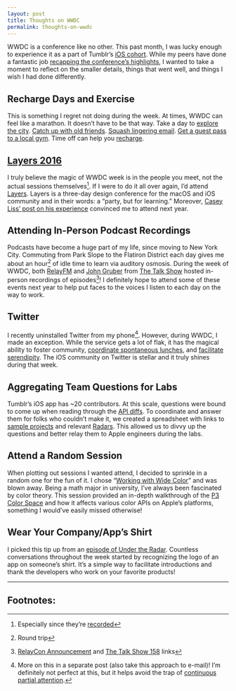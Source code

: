 ```yaml
---
layout: post
title: Thoughts on WWDC
permalink: thoughts-on-wwdc
---
```


WWDC is a conference like no other. This past month, I was lucky enough to experience it as a part of Tumblr’s [iOS cohort](https://cocoa.tumblr.com/post/146758581738/wwdc-2016-has-come-and-passed-but-we-wanted-to). While my peers have done a fantastic job [recapping the conference’s highlights](https://swiftnews.curated.co/issues/91#start), I wanted to take a moment to reflect on the smaller details, things that went well, and things I wish I had done differently.

## Recharge Days and Exercise

This is something I regret not doing during the week. At times, WWDC can feel like a marathon. It doesn’t have to be that way. Take a day to [explore the city](https://www.instagram.com/p/BG5jDpLNaw_). [Catch up with old friends](https://www.instagram.com/p/BGyVICpta3I). [Squash lingering email](https://twitter.com/mb/status/743516855076171776). [Get a guest pass to a local gym](https://twitter.com/wahoo/status/741405799344267265). Time off can help you [recharge](https://twitter.com/Sommer/status/741899695492976641).

## [Layers 2016](https://bringyourlayers.com)

I truly believe the magic of WWDC week is in the people you meet, not the actual sessions themselves[^1]. If I were to do it all over again, I’d attend [Layers](https://bringyourlayers.com). Layers is a three-day design conference for the macOS and iOS community and in their words: a “party, but for learning.” Moreover, [Casey Liss’ post on his experience](https://www.caseyliss.com/2016/6/17/layers-2016) convinced me to attend next year.

## Attending In-Person Podcast Recordings

Podcasts have become a huge part of my life, since moving to New York City. Commuting from Park Slope to the Flatiron District each day gives me about an hour[^2] of idle time to learn via auditory osmosis. During the week of WWDC, both [RelayFM](https://www.relay.fm) and [John Gruber](https://twitter.com/gruber) from [The Talk Show](https://overcast.fm/itunes528458508/the-talk-show-with-john-gruber) hosted in-person recordings of episodes[^3]! I definitely hope to attend some of these events next year to help put faces to the voices I listen to each day on the way to work.

## Twitter

I recently uninstalled Twitter from my phone[^4]. However, during WWDC, I made an exception. While the service gets a lot of flak, it has the magical ability to foster community, [coordinate spontaneous lunches](https://twitter.com/ayanonagon/status/743827770401165313), and [facilitate serendipity](https://twitter.com/joshavant/status/743178026259615745). The iOS community on Twitter is stellar and it truly shines during that week.

## Aggregating Team Questions for Labs

Tumblr’s iOS app has ~20 contributors. At this scale, questions were bound to come up when reading through the [API diffs](https://developer.apple.com/library/prerelease/content/releasenotes/General/iOS10APIDiffs/). To coordinate and answer them for folks who couldn’t make it, we created a spreadsheet with links to [sample projects](https://github.com/paulrehkugler/OptionalityChanges) and relevant [Radars](https://openradar.appspot.com/page/1). This allowed us to divvy up the questions and better relay them to Apple engineers during the labs.

## Attend a Random Session

When plotting out sessions I wanted attend, I decided to sprinkle in a random one for the fun of it. I chose “[Working  with Wide Color](https://developer.apple.com/videos/play/wwdc2016/712/)” and was blown away. Being a math major in university, I’ve always been fascinated by color theory. This session provided an in-depth walkthrough of the [P3 Color Space](https://en.wikipedia.org/wiki/DCI-P3) and how it affects various color APIs on Apple’s platforms, something I would’ve easily missed otherwise!

## Wear Your Company/App’s Shirt

I picked this tip up from an [episode of Under the Radar](https://overcast.fm/+FgnZ09-xk). Countless conversations throughout the week started by recognizing the logo of an app on someone’s shirt. It’s a simple way to facilitate introductions and thank the developers who work on your favorite products!

---

## Footnotes:

[^1]: Especially since they’re [recorded](https://developer.apple.com/videos/wwdc2016)

[^2]: Round trip

[^3]: [RelayCon Announcement](http://www.extras.relay.fm/blog/2016/4/4/announcing-relaycon-wwdc-2016) and [The Talk Show 158](https://vimeo.com/171186055) links

[^4]: More on this in a separate post (also take this approach to e-mail)! I’m definitely not perfect at this, but it helps avoid the trap of [continuous partial attention](https://twitter.com/jasdev/status/742985718461571073).
